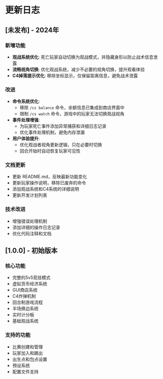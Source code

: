 # 更新日志

## [未发布] - 2024年

### 新增功能
- **观战系统优化**: 死亡玩家自动切换为观战模式，并隐藏身形以防止战术信息泄露
- **流畅视角切换**: 优化观战系统，减少不必要的视角切换，提升观看体验
- **C4掉落提示优化**: 移除坐标显示，仅保留距离信息，避免战术泄露

### 改进
- **命令系统优化**: 
  - 移除 `/cs balance` 命令，余额信息已集成到商店界面中
  - 限制 `/cs watch` 命令，游戏中的玩家无法切换观战视角
- **事件处理增强**:
  - 为玩家死亡事件添加异常捕获和详细日志记录
  - 优化事件处理机制，避免内存泄漏
- **用户体验提升**:
  - 优化观战者视角更新逻辑，只在必要时切换
  - 回合开始时自动恢复玩家可见性

### 文档更新
- 更新 README.md，反映最新功能变化
- 更新玩家操作说明，移除已废弃的命令
- 添加观战系统和C4系统的详细说明
- 更新开发计划列表

### 技术改进
- 增强错误处理机制
- 添加详细的操作日志记录
- 优化代码注释和文档

## [1.0.0] - 初始版本

### 核心功能
- 完整的5v5竞技模式
- 虚拟货币经济系统
- GUI商店系统
- C4炸弹机制
- 回合制游戏流程
- 半场换边系统
- 实时计分板
- 基础观战系统

### 支持的功能
- 比赛创建和管理
- 玩家加入和踢出
- 出生点和包点设置
- 预设系统
- 配置文件支持
